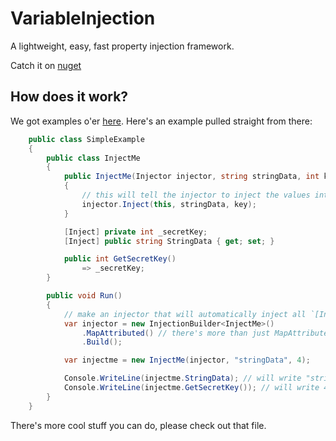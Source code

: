 # VariableInjection
A lightweight, easy, fast property injection framework. 

Catch it on [nuget](https://www.nuget.org/packages/VariableInjection/)

## How does it work?
We got examples o'er [here](./VariableInjection.Demo/Examples.cs).
Here's an example pulled straight from there:

```cs
	public class SimpleExample
	{
		public class InjectMe
		{
			public InjectMe(Injector injector, string stringData, int key)
			{
				// this will tell the injector to inject the values into this class
				injector.Inject(this, stringData, key);
			}

			[Inject] private int _secretKey;
			[Inject] public string StringData { get; set; }

			public int GetSecretKey()
				=> _secretKey;
		}

		public void Run()
		{
			// make an injector that will automatically inject all `[Inject]`s
			var injector = new InjectionBuilder<InjectMe>()
				.MapAttributed() // there's more than just MapAttributed FWIW
				.Build();

			var injectme = new InjectMe(injector, "stringData", 4);

			Console.WriteLine(injectme.StringData); // will write "stringData"
			Console.WriteLine(injectme.GetSecretKey()); // will write 4
		}
	}
```

There's more cool stuff you can do, please check out that file.